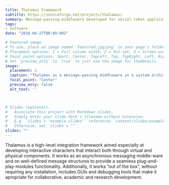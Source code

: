 ```yaml
---
title: Thalamus Framework
subtitle: https://sourceforge.net/projects/thalamus/
summary: Message-passing middleware developed for social robot applications
tags:
- Software
date: "2016-04-27T00:00:00Z"

# Featured image
# To use, place an image named `featured.jpg/png` in your page's folder.
# Placement options: 1 = Full column width, 2 = Out-set, 3 = Screen-width
# Focal point options: Smart, Center, TopLeft, Top, TopRight, Left, Right, BottomLeft, Bottom, BottomRight
# Set `preview_only` to `true` to just use the image for thumbnails.
image:
  placement: 1
  caption: "Thalamus as a message-passing middleware in a system architecture."
  focal_point: "Center"
  preview_only: false
  alt_text: ''



# Slides (optional).
#   Associate this project with Markdown slides.
#   Simply enter your slide deck's filename without extension.
#   E.g. `slides = "example-slides"` references `content/slides/example-slides.md`.
#   Otherwise, set `slides = ""`.
slides: ""
---
```


Thalamus is a high-level integration framework aimed especially at developing interactive characters that interact both through virtual and physical components.
It works as an asynchronous messaging middle-ware and on well-defined message structures to provide a seamless plug-and-play-modules functionality.
Additionally, it works ”out of the box”, without requiring any installation, includes GUIs and debugging tools that make it apropriate for collaborative, academic and research development.